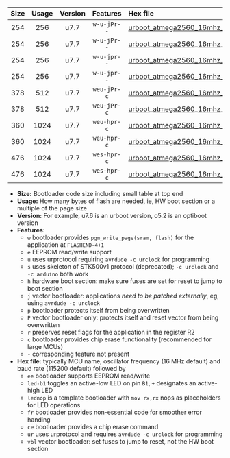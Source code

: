 |Size|Usage|Version|Features|Hex file|
|:-:|:-:|:-:|:-:|:--|
|254|256|u7.7|`w-u-jPr--`|[urboot_atmega2560_16mhz_38400bps_led+b7_ur_vbl.hex](https://raw.githubusercontent.com/stefanrueger/urboot.hex/main/mcus/atmega2560/fcpu_16mhz/38400_bps/urboot_atmega2560_16mhz_38400bps_led+b7_ur_vbl.hex)|
|254|256|u7.7|`w-u-jPr--`|[urboot_atmega2560_16mhz_38400bps_lednop_ur_vbl.hex](https://raw.githubusercontent.com/stefanrueger/urboot.hex/main/mcus/atmega2560/fcpu_16mhz/38400_bps/urboot_atmega2560_16mhz_38400bps_lednop_ur_vbl.hex)|
|254|256|u7.7|`w-u-jpr--`|[urboot_atmega2560_16mhz_38400bps_led+b7_fr_ur_vbl.hex](https://raw.githubusercontent.com/stefanrueger/urboot.hex/main/mcus/atmega2560/fcpu_16mhz/38400_bps/urboot_atmega2560_16mhz_38400bps_led+b7_fr_ur_vbl.hex)|
|254|256|u7.7|`w-u-jpr--`|[urboot_atmega2560_16mhz_38400bps_lednop_fr_ur_vbl.hex](https://raw.githubusercontent.com/stefanrueger/urboot.hex/main/mcus/atmega2560/fcpu_16mhz/38400_bps/urboot_atmega2560_16mhz_38400bps_lednop_fr_ur_vbl.hex)|
|378|512|u7.7|`weu-jPr-c`|[urboot_atmega2560_16mhz_38400bps_ee_led+b7_fr_ce_ur_vbl.hex](https://raw.githubusercontent.com/stefanrueger/urboot.hex/main/mcus/atmega2560/fcpu_16mhz/38400_bps/urboot_atmega2560_16mhz_38400bps_ee_led+b7_fr_ce_ur_vbl.hex)|
|378|512|u7.7|`weu-jPr-c`|[urboot_atmega2560_16mhz_38400bps_ee_lednop_fr_ce_ur_vbl.hex](https://raw.githubusercontent.com/stefanrueger/urboot.hex/main/mcus/atmega2560/fcpu_16mhz/38400_bps/urboot_atmega2560_16mhz_38400bps_ee_lednop_fr_ce_ur_vbl.hex)|
|360|1024|u7.7|`weu-hpr-c`|[urboot_atmega2560_16mhz_38400bps_ee_led+b7_fr_ce_ur.hex](https://raw.githubusercontent.com/stefanrueger/urboot.hex/main/mcus/atmega2560/fcpu_16mhz/38400_bps/urboot_atmega2560_16mhz_38400bps_ee_led+b7_fr_ce_ur.hex)|
|360|1024|u7.7|`weu-hpr-c`|[urboot_atmega2560_16mhz_38400bps_ee_lednop_fr_ce_ur.hex](https://raw.githubusercontent.com/stefanrueger/urboot.hex/main/mcus/atmega2560/fcpu_16mhz/38400_bps/urboot_atmega2560_16mhz_38400bps_ee_lednop_fr_ce_ur.hex)|
|476|1024|u7.7|`wes-hpr-c`|[urboot_atmega2560_16mhz_38400bps_ee_led+b7_fr_ce.hex](https://raw.githubusercontent.com/stefanrueger/urboot.hex/main/mcus/atmega2560/fcpu_16mhz/38400_bps/urboot_atmega2560_16mhz_38400bps_ee_led+b7_fr_ce.hex)|
|476|1024|u7.7|`wes-hpr-c`|[urboot_atmega2560_16mhz_38400bps_ee_lednop_fr_ce.hex](https://raw.githubusercontent.com/stefanrueger/urboot.hex/main/mcus/atmega2560/fcpu_16mhz/38400_bps/urboot_atmega2560_16mhz_38400bps_ee_lednop_fr_ce.hex)|

- **Size:** Bootloader code size including small table at top end
- **Usage:** How many bytes of flash are needed, ie, HW boot section or a multiple of the page size
- **Version:** For example, u7.6 is an urboot version, o5.2 is an optiboot version
- **Features:**
  + `w` bootloader provides `pgm_write_page(sram, flash)` for the application at `FLASHEND-4+1`
  + `e` EEPROM read/write support
  + `u` uses urprotocol requiring `avrdude -c urclock` for programming
  + `s` uses skeleton of STK500v1 protocol (deprecated); `-c urclock` and `-c arduino` both work
  + `h` hardware boot section: make sure fuses are set for reset to jump to boot section
  + `j` vector bootloader: applications *need to be patched externally*, eg, using `avrdude -c urclock`
  + `p` bootloader protects itself from being overwritten
  + `P` vector bootloader only: protects itself and reset vector from being overwritten
  + `r` preserves reset flags for the application in the register R2
  + `c` bootloader provides chip erase functionality (recommended for large MCUs)
  + `-` corresponding feature not present
- **Hex file:** typically MCU name, oscillator frequency (16 MHz default) and baud rate (115200 default) followed by
  + `ee` bootloader supports EEPROM read/write
  + `led-b1` toggles an active-low LED on pin `B1`, `+` designates an active-high LED
  + `lednop` is a template bootloader with `mov rx,rx` nops as placeholders for LED operations
  + `fr` bootloader provides non-essential code for smoother error handing
  + `ce` bootloader provides a chip erase command
  + `ur` uses urprotocol and requires `avrdude -c urclock` for programming
  + `vbl` vector bootloader: set fuses to jump to reset, not the HW boot section

